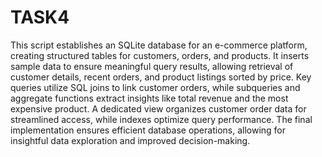 # TASK4
This script establishes an SQLite database for an e-commerce platform, creating structured tables for customers, orders, and products. 
It inserts sample data to ensure meaningful query results, allowing retrieval of customer details, recent orders, and product listings sorted by price. 
Key queries utilize SQL joins to link customer orders, while subqueries and aggregate functions extract insights like total revenue and the most expensive product. 
A dedicated view organizes customer order data for streamlined access, while indexes optimize query performance. 
The final implementation ensures efficient database operations, allowing for insightful data exploration and improved decision-making.

